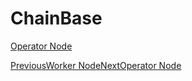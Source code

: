 # ChainBase

[Operator Node](broken-reference)

[PreviousWorker Node](broken-reference)[NextOperator Node](broken-reference)

